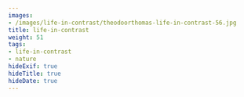 ```yaml
---
images:
- /images/life-in-contrast/theodoorthomas-life-in-contrast-56.jpg
title: life-in-contrast
weight: 51
tags:
- life-in-contrast
- nature
hideExif: true
hideTitle: true
hideDate: true
---
```

